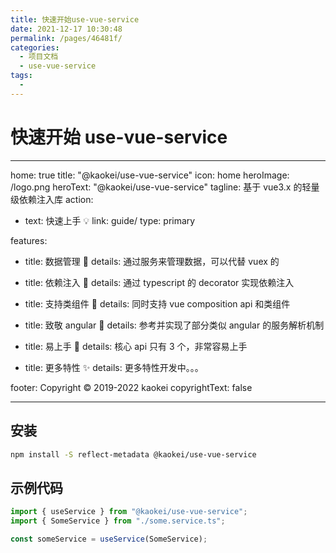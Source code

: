 ```yaml
---
title: 快速开始use-vue-service
date: 2021-12-17 10:30:48
permalink: /pages/46481f/
categories:
  - 项目文档
  - use-vue-service
tags:
  -
---
```


# 快速开始 use-vue-service

---

home: true
title: "@kaokei/use-vue-service"
icon: home
heroImage: /logo.png
heroText: "@kaokei/use-vue-service"
tagline: 基于 vue3.x 的轻量级依赖注入库
action:

- text: 快速上手 💡
  link: guide/
  type: primary

features:

- title: 数据管理 🔐
  details: 通过服务来管理数据，可以代替 vuex 的

- title: 依赖注入 🎨
  details: 通过 typescript 的 decorator 实现依赖注入

- title: 支持类组件 🔧
  details: 同时支持 vue composition api 和类组件

- title: 致敬 angular 📡
  details: 参考并实现了部分类似 angular 的服务解析机制

- title: 易上手 🌙
  details: 核心 api 只有 3 个，非常容易上手

- title: 更多特性 ✨
  details: 更多特性开发中。。。

footer: Copyright © 2019-2022 kaokei
copyrightText: false

---

## 安装

```sh
npm install -S reflect-metadata @kaokei/use-vue-service
```

## 示例代码

```ts
import { useService } from "@kaokei/use-vue-service";
import { SomeService } from "./some.service.ts";

const someService = useService(SomeService);
```
